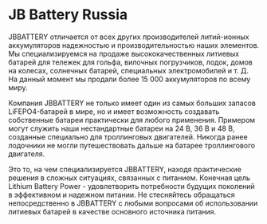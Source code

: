 # JB Battery Russia

JBBATTERY отличается от всех других производителей литий-ионных аккумуляторов надежностью и производительностью наших элементов. Мы специализируемся на продаже высококачественных литиевых батарей для тележек для гольфа, вилочных погрузчиков, лодок, домов на колесах, солнечных батарей, специальных электромобилей и т. Д. На данный момент мы продали более 15 000 аккумуляторов по всему миру.

Компания JBBATTERY не только имеет один из самых больших запасов LiFEPO4-батарей в мире, но и имеет возможность создавать собственные батареи практически для любого применения. Примером могут служить наши нестандартные батареи на 24 В, 36 В и 48 В, созданные специально для троллинговых двигателей. Никогда ранее лодочники не могли путешествовать дальше на батарее троллингового двигателя.

Это то, на чем специализируется JBBATTERY, находя практические решения в сложных ситуациях, связанных с питанием. Конечная цель Lithium Battery Power - удовлетворить потребности будущих поколений в эффективном и надежном питании. Не стесняйтесь обращаться непосредственно в JBBATTERY с любыми вопросами об использовании литиевых батарей в качестве основного источника питания.
